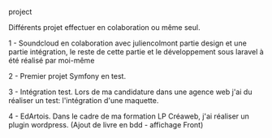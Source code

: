 project

Différents projet effectuer en colaboration ou même seul.

1 - Soundcloud en colaboration avec juliencolmont partie design et une partie intégration, le reste de cette partie et le développement sous laravel à été réalisé par moi-même

2 - Premier projet Symfony en test. 

3 - Intégration test. Lors de ma candidature dans une agence web j'ai du réaliser un test: l'intégration d'une maquette.

4 - EdArtois. Dans le cadre de ma formation LP Créaweb, j'ai réaliser un plugin wordpress. (Ajout de livre en bdd - affichage Front)
